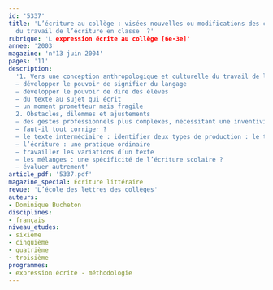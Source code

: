 ```yaml
---
id: '5337'
title: 'L’écriture au collège : visées nouvelles ou modifications des conceptions
  du travail de l’écriture en classe  ?'
rubrique: 'L'expression écrite au collège [6e-3e]'
annee: '2003'
magazine: 'n°13 juin 2004'
pages: '11'
description: 
  '1. Vers une conception anthropologique et culturelle du travail de l’écriture en classe
  – développer le pouvoir de signifier du langage
  – développer le pouvoir de dire des élèves
  – du texte au sujet qui écrit
  – un moment prometteur mais fragile
  2. Obstacles, dilemmes et ajustements
  – des gestes professionnels plus complexes, nécessitant une inventivité dans les choix pédagogiques
  – faut-il tout corriger ?
  – le texte intermédiaire : identifier deux types de production : le texte de travail (texte intermédiaire) et le texte destiné à la diffusion
  – l’écriture : une pratique ordinaire
  – travailler les variations d’un texte
  – les mélanges : une spécificité de l’écriture scolaire ?
  – évaluer autrement'
article_pdf: '5337.pdf'
magazine_special: Écriture littéraire
revue: 'L’école des lettres des collèges'
auteurs:
- Dominique Bucheton
disciplines:
- français
niveau_etudes:
- sixième
- cinquième
- quatrième
- troisième
programmes:
- expression écrite - méthodologie
---
```

